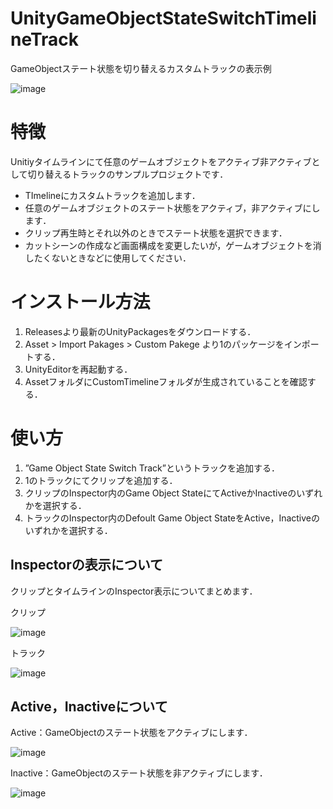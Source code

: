 # UnityGameObjectStateSwitchTimelineTrack
GameObjectステート状態を切り替えるカスタムトラックの表示例

![image](https://lh3.googleusercontent.com/pw/AP1GczPMc22SA8QqMBJx3JJ075BDYUzZBJMzJtcETHfq_P3n_gYuIh2fDoBRvB3FXqmvSwPvmYTtMaulEF0uSn5ZngXAtc1jlZivGbVpJR83YniYMoEoApb-M32nm8pfHdC-kt4JQB_FtxVRS5qSqmoQGQUW=w945-h111-s-no-gm?authuser=0)


# 特徴
Unitiyタイムラインにて任意のゲームオブジェクトをアクティブ非アクティブとして切り替えるトラックのサンプルプロジェクトです．
- TImelineにカスタムトラックを追加します．
- 任意のゲームオブジェクトのステート状態をアクティブ，非アクティブにします．
- クリップ再生時とそれ以外のときでステート状態を選択できます．
- カットシーンの作成など画面構成を変更したいが，ゲームオブジェクトを消したくないときなどに使用してください．


# インストール方法
1. Releasesより最新のUnityPackagesをダウンロードする．
2. Asset > Import Pakages > Custom Pakege より1のパッケージをインポートする．
3. UnityEditorを再起動する．
4. AssetフォルダにCustomTimelineフォルダが生成されていることを確認する．


# 使い方
1. ”Game Object State Switch Track”というトラックを追加する．
2. 1のトラックにてクリップを追加する．
3. クリップのInspector内のGame Object StateにてActiveかInactiveのいずれかを選択する．
4. トラックのInspector内のDefoult Game Object StateをActive，Inactiveのいずれかを選択する．

## Inspectorの表示について
クリップとタイムラインのInspector表示についてまとめます．

クリップ

![image](https://lh3.googleusercontent.com/pw/AP1GczPc9W1Q4zCPTTcsH22K-cTnuPRi3s1FRJvWUs0rDKWeciXQA1-LHssZnjDmez6_rltQ0N2sOPOa4iowg6Pv0ZFdVGFLnKJD7ba0hnKKnMZEhFldfDqos4jZP_Y_iV5NcVs0uaor_rjZ1xasWwdWUzN9=w413-h261-s-no-gm?authuser=0)

トラック

![image](https://lh3.googleusercontent.com/pw/AP1GczPQJ1KvD1GXwZtieCTTMAsA0Jfl3jdxEJ2JUBzROBeDiENsDTXxdrmiTv0WejBfLrcp3ln3_bU7IFPR0KdncvjWy-fxUJxXoxbjuSlxHPdfUmjY3qNsasb3XTKUKhGBWO0bB9-yrrpLDpBu-8TL3ShU=w411-h167-s-no-gm?authuser=0)

## Active，Inactiveについて
Active：GameObjectのステート状態をアクティブにします．

![image](https://lh3.googleusercontent.com/pw/AP1GczMMpsdWq_kttxq2IXeNyWa94xZqLmr55y4NolP02L9ipYhdpRIadMF5K75rscpKdIhk-lomy_XXakOTzQIrpawIR6KLpxiOh3vjizVQnEx1AsxCpljwqYHYXKtpN8DZ2vek3goxdDgyEWQmkijdBSbH=w125-h125-s-no-gm?authuser=0)

Inactive：GameObjectのステート状態を非アクティブにします．

![image](https://lh3.googleusercontent.com/pw/AP1GczNMSZv1egu2Uy8YiF7di9N1XjHy_fYJguK3LjaFO0ZwjozcWtRrbY5MN94WvNhh2Sss7XTo4Cbjag8qfM_qfTfIoKe2v6nhYmdBc2FXn66dqLxeVCWIVmbAP9Ahe3N7b2rlCoDh0SR4-M9blIZ06KJU=w123-h123-s-no-gm?authuser=0)



